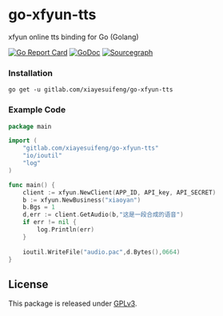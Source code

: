 # go-xfyun-tts

xfyun online tts binding for Go (Golang)

[![Go Report Card](https://goreportcard.com/badge/gitlab.com/xiayesuifeng/go-xfyun-tts)](https://goreportcard.com/report/gitlab.com/xiayesuifeng/go-xfyun-tts)
[![GoDoc](https://godoc.org/gitlab.com/xiayesuifeng/go-xfyun-tts?status.svg)](https://godoc.org/gitlab.com/firerainos/xiayesuifeng/go-xfyun-tts)
[![Sourcegraph](https://sourcegraph.com/gitlab.com/xiayesuifeng/go-xfyun-tts/-/badge.svg)](https://sourcegraph.com/gitlab.com/xiayesuifeng/go-xfyun-tts)

### Installation

    go get -u gitlab.com/xiayesuifeng/go-xfyun-tts
    
### Example Code
```go
package main

import (
    "gitlab.com/xiayesuifeng/go-xfyun-tts"
    "io/ioutil"
    "log"
)

func main() { 
    client := xfyun.NewClient(APP_ID, API_key, API_SECRET)
    b := xfyun.NewBusiness("xiaoyan")
    b.Bgs = 1
    d,err := client.GetAudio(b,"这是一段合成的语音")
    if err != nil {
    	log.Println(err)
    }
    
    ioutil.WriteFile("audio.pac",d.Bytes(),0664)
}
```

## License
This package is released under [GPLv3](LICENSE).